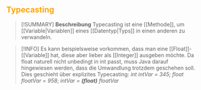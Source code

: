 ## <font color = "orange">Typecasting</font>

>[!SUMMARY] **Beschreibung**
>Typecasting ist eine [[Methode]], um [[Variable|Variablen]] eines [[Datentyp|Typs]] in einen anderen zu verwandeln.

>[!INFO]
>Es kann beispielsweise vorkommen, dass man eine [[Float]]-[[Variable]] hat, diese aber lieber als [[Integer]] ausgeben möchte. Da float naturell nicht unbedingt in int passt, muss Java darauf hingewiesen werden, dass die Umwandlung trotzdem geschehen soll. Dies geschieht über explizites Typecasting:
>*int intVar = 345;*
>*float floatVar = 958*;
>*intVar = **(float)** floatVar*

